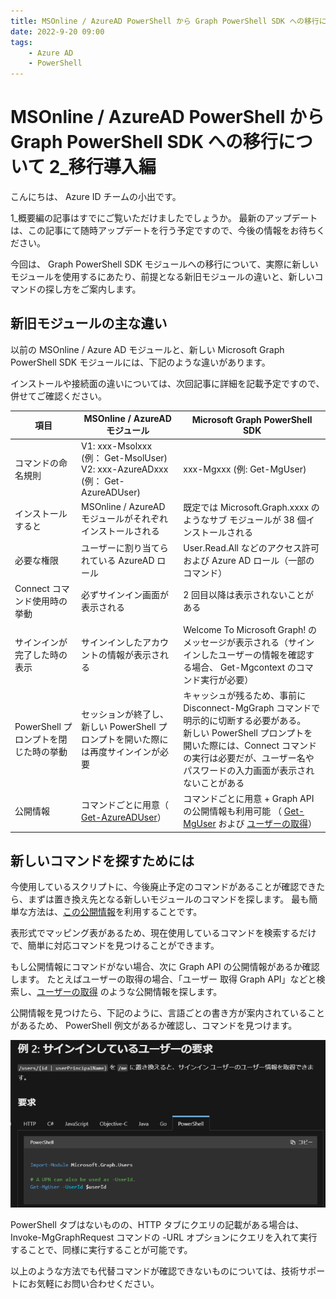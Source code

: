 ```yaml
---
title: MSOnline / AzureAD PowerShell から Graph PowerShell SDK への移行について 2_移行導入編
date: 2022-9-20 09:00
tags:
    - Azure AD
    - PowerShell
---
```



# MSOnline / AzureAD PowerShell から Graph PowerShell SDK への移行について 2_移行導入編

こんにちは、 Azure ID チームの小出です。

1_概要編の記事はすでにご覧いただけましたでしょうか。
最新のアップデートは、この記事にて随時アップデートを行う予定ですので、今後の情報をお待ちください。


今回は、 Graph PowerShell SDK モジュールへの移行について、実際に新しいモジュールを使用するにあたり、前提となる新旧モジュールの違いと、新しいコマンドの探し方をご案内します。



## 新旧モジュールの主な違い
以前の MSOnline / Azure AD モジュールと、新しい Microsoft Graph PowerShell SDK モジュールには、下記のような違いがあります。

インストールや接続面の違いについては、次回記事に詳細を記載予定ですので、併せてご確認ください。


|      項目                            |  MSOnline / AzureAD モジュール           |   Microsoft Graph PowerShell SDK                             | 
| ----------------------------------- | ---------------------------------------- | ------------------------------------------------------------ | 
| コマンドの命名規則                    | V1: xxx-Msolxxx (例： Get-MsolUser) <br> V2: xxx-AzureADxxx (例： Get-AzureADUser) |  xxx-Mgxxx (例: Get-MgUser) | 
| インストールすると                    | MSOnline / AzureAD モジュールがそれぞれインストールされる                        |  既定では Microsoft.Graph.xxxx のようなサブ モジュールが 38 個インストールされる  | 
| 必要な権限                           | ユーザーに割り当てられている AzureAD ロール                              |  User.Read.All などのアクセス許可 および Azure AD ロール（一部のコマンド）                | 
| Connect コマンド使用時の挙動          |  必ずサインイン画面が表示される                             |   2 回目以降は表示されないことがある                             | 
| サインインが完了した時の表示           |  サインインしたアカウントの情報が表示される | Welcome To Microsoft Graph! のメッセージが表示される（サインインしたユーザーの情報を確認する場合、 Get-Mgcontext のコマンド実行が必要）| 
| PowerShell プロンプトを閉じた時の挙動  |  セッションが終了し、新しい PowerShell プロンプトを開いた際には再度サインインが必要         |   キャッシュが残るため、事前に Disconnect-MgGraph コマンドで明示的に切断する必要がある。<br> 新しい PowerShell プロンプトを開いた際には、Connect コマンドの実行は必要だが、ユーザー名やパスワードの入力画面が表示されないことがある   | 
|公開情報                              | コマンドごとに用意（ [Get-AzureADUser](https://docs.microsoft.com/ja-jp/powershell/module/azuread/get-azureaduser?view=azureadps-2.0)）  | コマンドごとに用意 + Graph API の公開情報も利用可能  （ [Get-MgUser](https://docs.microsoft.com/en-us/powershell/module/microsoft.graph.users/get-mguser?view=graph-powershell-1.0) および [ユーザーの取得](https://docs.microsoft.com/ja-jp/graph/api/user-get?view=graph-rest-1.0&tabs=http)）                              | 



## 新しいコマンドを探すためには
今使用しているスクリプトに、今後廃止予定のコマンドがあることが確認できたら、まずは置き換え先となる新しいモジュールのコマンドを探します。
最も簡単な方法は、[この公開情報](https://docs.microsoft.com/en-us/powershell/microsoftgraph/azuread-msoline-cmdlet-map?view=graph-powershell-1.0)を利用することです。

表形式でマッピング表があるため、現在使用しているコマンドを検索するだけで、簡単に対応コマンドを見つけることができます。


もし公開情報にコマンドがない場合、次に Graph API の公開情報があるか確認します。
たとえばユーザーの取得の場合、「ユーザー 取得 Graph API」などと検索し、[ユーザーの取得](https://docs.microsoft.com/ja-jp/graph/api/user-get?view=graph-rest-1.0&tabs=http) のような公開情報を探します。

公開情報を見つけたら、下記のように、言語ごとの書き方が案内されていることがあるため、 PowerShell 例文があるか確認し、コマンドを見つけます。

![](./azuread-module-retirement2/azuread-module-retirement2-image1.png)

PowerShell タブはないものの、HTTP タブにクエリの記載がある場合は、 Invoke-MgGraphRequest コマンドの -URL オプションにクエリを入れて実行することで、同様に実行することが可能です。

以上のような方法でも代替コマンドが確認できないものについては、技術サポートにお気軽にお問い合わせください。
